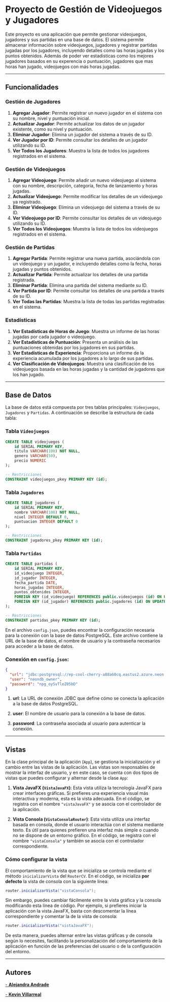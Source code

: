 # Proyecto de Gestión de Videojuegos y Jugadores

Este proyecto es una aplicación que permite gestionar videojuegos, jugadores y sus partidas en una base de datos. El sistema permite almacenar información sobre videojuegos, jugadores y registrar partidas jugadas por los jugadores, incluyendo detalles como las horas jugadas y los puntos obtenidos. Además de poder ver estadisticas como los mejores jugadores basados en su experencia o puntuación, jugadores que mas horas han jugado, videojuegos con más horas jugadas. 

---

## Funcionalidades

### **Gestión de Jugadores**
1. **Agregar Jugador**: Permite registrar un nuevo jugador en el sistema con su nombre, nivel y puntuación inicial.
2. **Actualizar Jugador**: Permite actualizar los datos de un jugador existente, como su nivel y puntuación.
3. **Eliminar Jugador**: Elimina un jugador del sistema a través de su ID.
4. **Ver Jugador por ID**: Permite consultar los detalles de un jugador utilizando su ID.
5. **Ver Todos los Jugadores**: Muestra la lista de todos los jugadores registrados en el sistema.

### **Gestión de Videojuegos**
1. **Agregar Videojuego**: Permite añadir un nuevo videojuego al sistema con su nombre, descripción, categoría, fecha de lanzamiento y horas jugadas.
2. **Actualizar Videojuego**: Permite modificar los detalles de un videojuego ya registrado.
3. **Eliminar Videojuego**: Elimina un videojuego del sistema a través de su ID.
4. **Ver Videojuego por ID**: Permite consultar los detalles de un videojuego utilizando su ID.
5. **Ver Todos los Videojuegos**: Muestra la lista de todos los videojuegos registrados en el sistema.

### **Gestión de Partidas**
1. **Agregar Partida**: Permite registrar una nueva partida, asociándola con un videojuego y un jugador, e incluyendo detalles como la fecha, horas jugadas y puntos obtenidos.
2. **Actualizar Partida**: Permite actualizar los detalles de una partida registrada.
3. **Eliminar Partida**: Elimina una partida del sistema mediante su ID.
4. **Ver Partida por ID**: Permite consultar los detalles de una partida a través de su ID.
5. **Ver Todas las Partidas**: Muestra la lista de todas las partidas registradas en el sistema.

### **Estadísticas**
1. **Ver Estadísticas de Horas de Juego**: Muestra un informe de las horas jugadas por cada jugador o videojuego.
2. **Ver Estadísticas de Puntuación**: Presenta un análisis de las puntuaciones obtenidas por los jugadores en sus partidas.
3. **Ver Estadísticas de Experiencia**: Proporciona un informe de la experiencia acumulada por los jugadores a lo largo de sus partidas.
4. **Ver Clasificación de Videojuegos**: Muestra una clasificación de los videojuegos basada en las horas jugadas y la cantidad de jugadores que los han jugado.

---

## Base de Datos

La base de datos está compuesta por tres tablas principales: `Videojuegos`, `Jugadores` y `Partidas`. A continuación se describe la estructura de cada tabla:

### Tabla `Videojuegos`

```sql
CREATE TABLE videojuegos (
    id SERIAL PRIMARY KEY,
    titulo VARCHAR(100) NOT NULL,
    genero VARCHAR(50),
    precio NUMERIC
);

-- Restricciones
CONSTRAINT videojuegos_pkey PRIMARY KEY (id);

```

### Tabla `Jugadores`

```sql
CREATE TABLE jugadores (
    id SERIAL PRIMARY KEY,
    nombre VARCHAR(100) NOT NULL,
    nivel INTEGER DEFAULT 0,
    puntuacion INTEGER DEFAULT 0
);

-- Restricciones
CONSTRAINT jugadores_pkey PRIMARY KEY (id);

```

### Tabla `Partidas`

```sql
CREATE TABLE partidas (
    id SERIAL PRIMARY KEY,
    id_videojuego INTEGER,
    id_jugador INTEGER,
    fecha_partida DATE,
    horas_jugadas INTEGER,
    puntos_obtenidos INTEGER,
    FOREIGN KEY (id_videojuego) REFERENCES public.videojuegos (id) ON UPDATE NO ACTION ON DELETE NO ACTION,
    FOREIGN KEY (id_jugador) REFERENCES public.jugadores (id) ON UPDATE NO ACTION ON DELETE NO ACTION
);

-- Restricciones
CONSTRAINT partidas_pkey PRIMARY KEY (id);

```
En el archivo `config.json`, puedes encontrar la configuración necesaria para la conexión con la base de datos PostgreSQL. Este archivo contiene la URL de la base de datos, el nombre de usuario y la contraseña necesarios para acceder a la base de datos.

### Conexión en `config.json`:

```json
{
  "url": "jdbc:postgresql://ep-cool-cherry-a88a60cq.eastus2.azure.neon.tech/neondb?user=neondb_owner&password=npg_oySvTleZ05bD&sslmode=require",
  "user": "neondb_owner",
  "password": "npg_oySvTleZ05bD"
}
```
1. **url**: La URL de conexión JDBC que define cómo se conecta la aplicación a la base de datos PostgreSQL. 

2. **user**: El nombre de usuario para la conexión a la base de datos.

3. **password**: La contraseña asociada al usuario para autenticar la conexión. 

---

## Vistas

En la clase principal de la aplicación (`App`), se gestiona la inicialización y el cambio entre las vistas de la aplicación. Las vistas son responsables de mostrar la interfaz de usuario, y en este caso, se cuenta con dos tipos de vistas que puedes configurar y alternar desde la clase `App`:

1. **Vista JavaFX (`VistaJavaFX`)**: Esta vista utiliza la tecnología JavaFX para crear interfaces gráficas. Si prefieres una experiencia visual más interactiva y moderna, esta es la vista adecuada. En el código, se registra con el nombre `"vistaJavaFX"` y se asocia con el controlador de la aplicación.

2. **Vista Consola (`VistaConsolaRouter`)**: Esta vista utiliza una interfaz basada en consola, donde el usuario interactúa con el sistema mediante texto. Es útil para quienes prefieren una interfaz más simple o cuando no se dispone de un entorno gráfico. En el código, se registra con el nombre `"vistaConsola"` y también se asocia con el controlador correspondiente.

### **Cómo configurar la vista**

El comportamiento de la vista que se inicializa se controla mediante el método `inicializarVista` del `RouterCV`. En el código, se inicializa **por defecto** la vista de consola con la siguiente línea:

```java
router.inicializarVista("vistaConsola");
```

Sin embargo, puedes cambiar fácilmente entre la vista gráfica y la consola modificando esta línea de código. Por ejemplo, si prefieres iniciar la aplicación con la vista JavaFX, basta con descomentar la línea correspondiente y comentar la de la vista de consola:

```java
router.inicializarVista("vistaJavaFX");
```

De esta manera, puedes alternar entre las vistas gráficas y de consola según lo necesites, facilitando la personalización del comportamiento de la aplicación en función de las preferencias del usuario o de la configuración del entorno.

---

## Autores

[- **Alejandra Andrade** ](https://github.com/Aleaand)

[- **Kevin Villarreal** ](https://github.com/ktr19)
